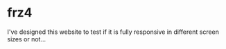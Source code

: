 # frz4
I've designed this website to test if it is fully responsive in different screen sizes or not...
